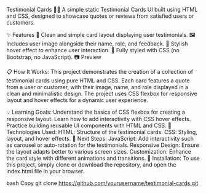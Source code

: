 Testimonial Cards 🌟💬
A simple static Testimonial Cards UI built using HTML and CSS, designed to showcase quotes or reviews from satisfied users or customers.

✨ Features
📌 Clean and simple card layout displaying user testimonials.
🖼️ Includes user image alongside their name, role, and feedback.
🎨 Stylish hover effect to enhance user interaction.
🔘 Fully styled with CSS (no Bootstrap, no JavaScript).
📷 Preview


📋 How It Works:
This project demonstrates the creation of a collection of testimonial cards using pure HTML and CSS. Each card features a quote from a user or customer, with their image, name, and role displayed in a clean and minimalistic design. The project uses CSS flexbox for responsive layout and hover effects for a dynamic user experience.

💡 Learning Goals:
Understand the basics of CSS flexbox for creating a responsive layout.
Learn how to add interactivity with CSS hover effects.
Practice building reusable UI components with HTML and CSS.
🎯 Technologies Used:
HTML: Structure of the testimonial cards.
CSS: Styling, layout, and hover effects.
🚀 Next Steps:
JavaScript: Add interactivity such as carousel or auto-rotation for the testimonials.
Responsive Design: Ensure the layout adapts better to various screen sizes.
Customization: Enhance the card style with different animations and transitions.
🔧 Installation:
To use this project, simply clone or download the repository, and open the index.html file in your browser.

bash
Copy
git clone https://github.com/yourusername/testimonial-cards.git
